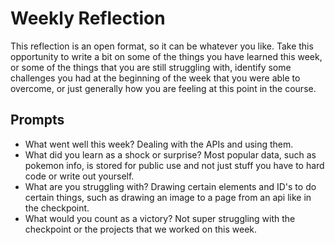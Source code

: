 # Weekly Reflection
This reflection is an open format, so it can be whatever you like. Take this opportunity to write a bit on some of the things you have learned this week, or some of the things that you are still struggling with, identify some challenges you had at the beginning of the week that you were able to overcome, or just generally how you are feeling at this point in the course.

## Prompts
- What went well this week?
    Dealing with the APIs and using them.
- What did you learn as a shock or surprise?
    Most popular data, such as pokemon info, is stored for public use and not just stuff you have to hard code or write out yourself.
- What are you struggling with?
    Drawing certain elements and ID's to do certain things, such as drawing an image to a page from an api like in the checkpoint.
- What would you count as a victory?
    Not super struggling with the checkpoint or the projects that we worked on this week.